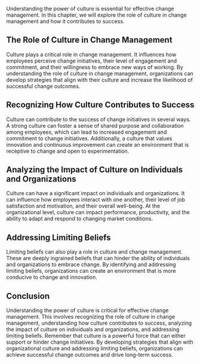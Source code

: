
Understanding the power of culture is essential for effective change management. In this chapter, we will explore the role of culture in change management and how it contributes to success.

The Role of Culture in Change Management
----------------------------------------

Culture plays a critical role in change management. It influences how employees perceive change initiatives, their level of engagement and commitment, and their willingness to embrace new ways of working. By understanding the role of culture in change management, organizations can develop strategies that align with their culture and increase the likelihood of successful change outcomes.

Recognizing How Culture Contributes to Success
----------------------------------------------

Culture can contribute to the success of change initiatives in several ways. A strong culture can foster a sense of shared purpose and collaboration among employees, which can lead to increased engagement and commitment to change initiatives. Additionally, a culture that values innovation and continuous improvement can create an environment that is receptive to change and open to experimentation.

Analyzing the Impact of Culture on Individuals and Organizations
----------------------------------------------------------------

Culture can have a significant impact on individuals and organizations. It can influence how employees interact with one another, their level of job satisfaction and motivation, and their overall well-being. At the organizational level, culture can impact performance, productivity, and the ability to adapt and respond to changing market conditions.

Addressing Limiting Beliefs
---------------------------

Limiting beliefs can also play a role in culture and change management. These are deeply ingrained beliefs that can hinder the ability of individuals and organizations to embrace change. By identifying and addressing limiting beliefs, organizations can create an environment that is more conducive to change and innovation.

Conclusion
----------

Understanding the power of culture is critical for effective change management. This involves recognizing the role of culture in change management, understanding how culture contributes to success, analyzing the impact of culture on individuals and organizations, and addressing limiting beliefs. Remember that culture is a powerful force that can either support or hinder change initiatives. By developing strategies that align with organizational culture and addressing limiting beliefs, organizations can achieve successful change outcomes and drive long-term success.
